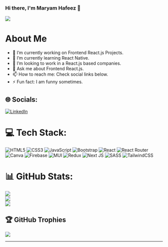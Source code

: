 ### Hi there, I'm Maryam Hafeez 👋
[![](https://visitcount.itsvg.in/api?id=MaryamHafeez786&icon=0&color=0)](https://visitcount.itsvg.in)

# About Me

- 🔭 I’m currently working on Frontend React.js Projects.
- 🌱 I’m currently learning React Native.
- 👯 I’m looking to work in a React.js based companies.
- 💬 Ask me about Frontend React.js.
- 📫 How to reach me: Check social links below.
- ⚡ Fun fact: I am funny sometimes.

## 🌐 Socials:
[![LinkedIn](https://img.shields.io/badge/LinkedIn-%230077B5.svg?logo=linkedin&logoColor=white)](https://linkedin.com/in/https://www.linkedin.com/in/maryam-hafeez-523730261/) 

# 💻 Tech Stack:
![HTML5](https://img.shields.io/badge/html5-%23E34F26.svg?style=for-the-badge&logo=html5&logoColor=white) ![CSS3](https://img.shields.io/badge/css3-%231572B6.svg?style=for-the-badge&logo=css3&logoColor=white) ![JavaScript](https://img.shields.io/badge/javascript-%23323330.svg?style=for-the-badge&logo=javascript&logoColor=%23F7DF1E) ![Bootstrap](https://img.shields.io/badge/bootstrap-%23563D7C.svg?style=for-the-badge&logo=bootstrap&logoColor=white) ![React](https://img.shields.io/badge/react-%2320232a.svg?style=for-the-badge&logo=react&logoColor=%2361DAFB) ![React Router](https://img.shields.io/badge/React_Router-CA4245?style=for-the-badge&logo=react-router&logoColor=white) ![Canva](https://img.shields.io/badge/Canva-%2300C4CC.svg?style=for-the-badge&logo=Canva&logoColor=white) ![Firebase](https://img.shields.io/badge/firebase-%23039BE5.svg?style=for-the-badge&logo=firebase) ![MUI](https://img.shields.io/badge/MUI-%230081CB.svg?style=for-the-badge&logo=material-ui&logoColor=white) ![Redux](https://img.shields.io/badge/redux-%23593d88.svg?style=for-the-badge&logo=redux&logoColor=white) ![Next JS](https://img.shields.io/badge/Next-black?style=for-the-badge&logo=next.js&logoColor=white) ![SASS](https://img.shields.io/badge/SASS-hotpink.svg?style=for-the-badge&logo=SASS&logoColor=white) ![TailwindCSS](https://img.shields.io/badge/tailwindcss-%2338B2AC.svg?style=for-the-badge&logo=tailwind-css&logoColor=white)
# 📊 GitHub Stats:
![](https://github-readme-stats.vercel.app/api?username=MaryamHafeez786&theme=vue&hide_border=false&include_all_commits=false&count_private=false)<br/>
![](https://github-readme-streak-stats.herokuapp.com/?user=MaryamHafeez786&theme=vue&hide_border=false)<br/>
![](https://github-readme-stats.vercel.app/api/top-langs/?username=MaryamHafeez786&theme=vue&hide_border=false&include_all_commits=false&count_private=false&layout=compact)

## 🏆 GitHub Trophies
![](https://github-profile-trophy.vercel.app/?username=MaryamHafeez786&theme=juicyfresh&no-frame=false&no-bg=true&margin-w=4)


---

<!-- Proudly created with GPRM ( https://gprm.itsvg.in ) -->
